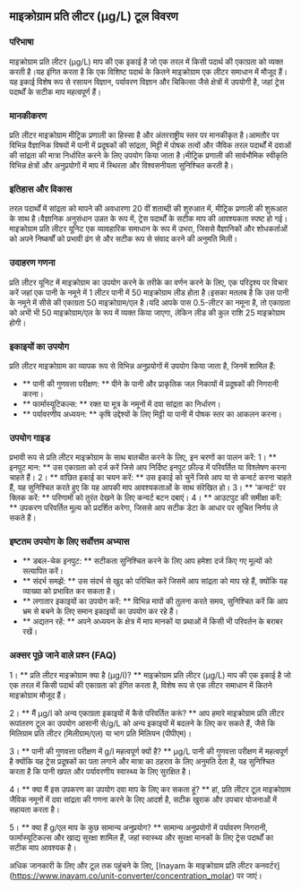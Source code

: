 ## माइक्रोग्राम प्रति लीटर (µg/L) टूल विवरण

### परिभाषा
माइक्रोग्राम प्रति लीटर (µg/L) माप की एक इकाई है जो एक तरल में किसी पदार्थ की एकाग्रता को व्यक्त करती है।यह इंगित करता है कि एक विशिष्ट पदार्थ के कितने माइक्रोग्राम एक लीटर समाधान में मौजूद हैं।यह इकाई विशेष रूप से रसायन विज्ञान, पर्यावरण विज्ञान और चिकित्सा जैसे क्षेत्रों में उपयोगी है, जहां ट्रेस पदार्थों के सटीक माप महत्वपूर्ण हैं।

### मानकीकरण
प्रति लीटर माइक्रोग्राम मीट्रिक प्रणाली का हिस्सा है और अंतरराष्ट्रीय स्तर पर मानकीकृत है।आमतौर पर विभिन्न वैज्ञानिक विषयों में पानी में प्रदूषकों की सांद्रता, मिट्टी में पोषक तत्वों और जैविक तरल पदार्थों में दवाओं की सांद्रता की मात्रा निर्धारित करने के लिए उपयोग किया जाता है।मीट्रिक प्रणाली की सार्वभौमिक स्वीकृति विभिन्न क्षेत्रों और अनुप्रयोगों में माप में स्थिरता और विश्वसनीयता सुनिश्चित करती है।

### इतिहास और विकास
तरल पदार्थों में सांद्रता को मापने की अवधारणा 20 वीं शताब्दी की शुरुआत में, मीट्रिक प्रणाली की शुरूआत के साथ है।वैज्ञानिक अनुसंधान उन्नत के रूप में, ट्रेस पदार्थों के सटीक माप की आवश्यकता स्पष्ट हो गई।माइक्रोग्राम प्रति लीटर यूनिट एक व्यावहारिक समाधान के रूप में उभरा, जिससे वैज्ञानिकों और शोधकर्ताओं को अपने निष्कर्षों को प्रभावी ढंग से और सटीक रूप से संवाद करने की अनुमति मिली।

### उदाहरण गणना
प्रति लीटर यूनिट में माइक्रोग्राम का उपयोग करने के तरीके का वर्णन करने के लिए, एक परिदृश्य पर विचार करें जहां एक पानी के नमूने में 1 लीटर पानी में 50 माइक्रोग्राम लीड होता है।इसका मतलब है कि उस पानी के नमूने में सीसे की एकाग्रता 50 माइक्रोग्राम/एल है।यदि आपके पास 0.5-लीटर का नमूना है, तो एकाग्रता को अभी भी 50 माइक्रोग्राम/एल के रूप में व्यक्त किया जाएगा, लेकिन लीड की कुल राशि 25 माइक्रोग्राम होगी।

### इकाइयों का उपयोग
प्रति लीटर माइक्रोग्राम का व्यापक रूप से विभिन्न अनुप्रयोगों में उपयोग किया जाता है, जिनमें शामिल हैं:
- ** पानी की गुणवत्ता परीक्षण: ** पीने के पानी और प्राकृतिक जल निकायों में प्रदूषकों की निगरानी करना।
- ** फार्मास्यूटिकल्स: ** रक्त या मूत्र के नमूनों में दवा सांद्रता का निर्धारण।
- ** पर्यावरणीय अध्ययन: ** कृषि उद्देश्यों के लिए मिट्टी या पानी में पोषक स्तर का आकलन करना।

### उपयोग गाइड
प्रभावी रूप से प्रति लीटर माइक्रोग्राम के साथ बातचीत करने के लिए, इन चरणों का पालन करें:
1। ** इनपुट मान: ** उस एकाग्रता को दर्ज करें जिसे आप निर्दिष्ट इनपुट फ़ील्ड में परिवर्तित या विश्लेषण करना चाहते हैं।
2। ** वांछित इकाई का चयन करें: ** उस इकाई को चुनें जिसे आप या से कन्वर्ट करना चाहते हैं, यह सुनिश्चित करते हुए कि यह आपकी माप आवश्यकताओं के साथ संरेखित हो।
3। ** 'कन्वर्ट' पर क्लिक करें: ** परिणामों को तुरंत देखने के लिए कन्वर्ट बटन दबाएं।
4। ** आउटपुट की समीक्षा करें: ** उपकरण परिवर्तित मूल्य को प्रदर्शित करेगा, जिससे आप सटीक डेटा के आधार पर सूचित निर्णय ले सकते हैं।

### इष्टतम उपयोग के लिए सर्वोत्तम अभ्यास
- ** डबल-चेक इनपुट: ** सटीकता सुनिश्चित करने के लिए आप हमेशा दर्ज किए गए मूल्यों को सत्यापित करें।
- ** संदर्भ समझें: ** उस संदर्भ से खुद को परिचित करें जिसमें आप सांद्रता को माप रहे हैं, क्योंकि यह व्याख्या को प्रभावित कर सकता है।
- ** लगातार इकाइयों का उपयोग करें: ** विभिन्न मापों की तुलना करते समय, सुनिश्चित करें कि आप भ्रम से बचने के लिए समान इकाइयों का उपयोग कर रहे हैं।
- ** अद्यतन रहें: ** अपने अध्ययन के क्षेत्र में माप मानकों या प्रथाओं में किसी भी परिवर्तन के बराबर रखें।

### अक्सर पूछे जाने वाले प्रश्न (FAQ)

1। ** प्रति लीटर माइक्रोग्राम क्या है (µg/l)? **
माइक्रोग्राम प्रति लीटर (µg/L) माप की एक इकाई है जो एक तरल में किसी पदार्थ की एकाग्रता को इंगित करता है, विशेष रूप से एक लीटर समाधान में कितने माइक्रोग्राम मौजूद हैं।

2। ** मैं µg/l को अन्य एकाग्रता इकाइयों में कैसे परिवर्तित करूं? **
आप हमारे माइक्रोग्राम प्रति लीटर रूपांतरण टूल का उपयोग आसानी से/g/L को अन्य इकाइयों में बदलने के लिए कर सकते हैं, जैसे कि मिलिग्राम प्रति लीटर (मिलीग्राम/एल) या भाग प्रति मिलियन (पीपीएम)।

3। ** पानी की गुणवत्ता परीक्षण में g/l महत्वपूर्ण क्यों है? **
µg/L पानी की गुणवत्ता परीक्षण में महत्वपूर्ण है क्योंकि यह ट्रेस प्रदूषकों का पता लगाने और मात्रा का ठहराव के लिए अनुमति देता है, यह सुनिश्चित करता है कि पानी खपत और पर्यावरणीय स्वास्थ्य के लिए सुरक्षित है।

4। ** क्या मैं इस उपकरण का उपयोग दवा माप के लिए कर सकता हूं? **
हां, प्रति लीटर टूल माइक्रोग्राम जैविक नमूनों में दवा सांद्रता की गणना करने के लिए आदर्श है, सटीक खुराक और उपचार योजनाओं में सहायता करता है।

5। ** क्या हैं g/एल माप के कुछ सामान्य अनुप्रयोग? **
सामान्य अनुप्रयोगों में पर्यावरण निगरानी, ​​फार्मास्यूटिकल्स और खाद्य सुरक्षा शामिल हैं, जहां स्वास्थ्य और सुरक्षा मानकों के लिए ट्रेस पदार्थों का सटीक माप आवश्यक है।

अधिक जानकारी के लिए और टूल तक पहुंचने के लिए, [Inayam के माइक्रोग्राम प्रति लीटर कनवर्टर] (https://www.inayam.co/unit-converter/concentration_molar) पर जाएं।